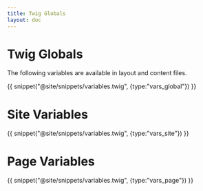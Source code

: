 ```yaml
---
title: Twig Globals
layout: doc
---
```

# Twig Globals

The following variables are available in layout and content files.

{{ snippet("@site/snippets/variables.twig", {type:"vars_global"}) }}

# Site Variables

{{ snippet("@site/snippets/variables.twig", {type:"vars_site"}) }}

# Page Variables

{{ snippet("@site/snippets/variables.twig", {type:"vars_page"}) }}

